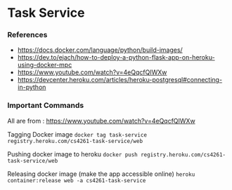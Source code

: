 # Task Service

### References
- https://docs.docker.com/language/python/build-images/
- https://dev.to/ejach/how-to-deploy-a-python-flask-app-on-heroku-using-docker-mpc
- https://www.youtube.com/watch?v=4eQqcfQIWXw
- https://devcenter.heroku.com/articles/heroku-postgresql#connecting-in-python

### Important Commands
All are from : https://www.youtube.com/watch?v=4eQqcfQIWXw

Tagging Docker image
```docker tag task-service registry.heroku.com/cs4261-task-service/web```

Pushing docker image to heroku 
```docker push registry.heroku.com/cs4261-task-service/web```

Releasing docker image (make the app accessible online)
```heroku container:release web -a cs4261-task-service```